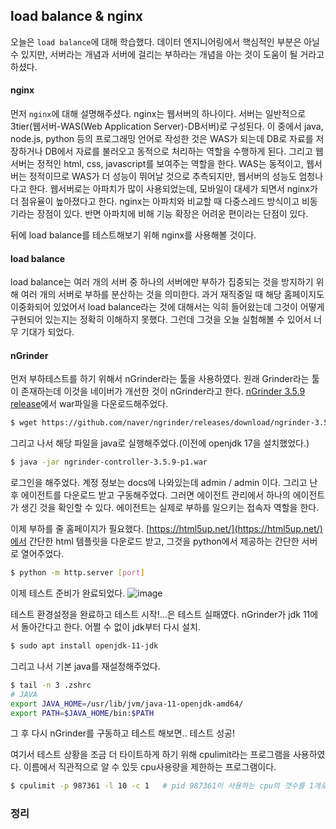 ## load balance & nginx

오늘은 `load balance`에 대해 학습했다. 데이터 엔지니어링에서 핵심적인 부분은 아닐 수 있지만, 서버라는 개념과 서버에 걸리는 부하라는 개념을 아는 것이 도움이 될 거라고 하셨다.  


#### nginx

먼저 `nginx`에 대해 설명해주셨다. nginx는 웹서버의 하나이다. 서버는 일반적으로 3tier(웹서버-WAS(Web Application Server)-DB서버)로 구성된다. 이 중에서 java, node.js, python 등의 프로그래밍 언어로 작성한 것은 WAS가 되는데 DB로 자료를 저장하거나 DB에서 자료를 불러오고 동적으로 처리하는 역할을 수행하게 된다. 그리고 웹서버는 정적인 html, css, javascript를 보여주는 역할을 한다. WAS는 동적이고, 웹서버는 정적이므로 WAS가 더 성능이 뛰어날 것으로 추측되지만, 웹서버의 성능도 엄청나다고 한다. 웹서버로는 아파치가 많이 사용되었는데, 모바일이 대세가 되면서 nginx가 더 점유율이 높아졌다고 한다. nginx는 아파치와 비교할 때 다중스레드 방식이고 비동기라는 장점이 있다. 반면 아파치에 비해 기능 확장은 어려운 편이라는 단점이 있다. 

뒤에 load balance를 테스트해보기 위해 nginx를 사용해볼 것이다.

#### load balance

load balance는 여러 개의 서버 중 하나의 서버에만 부하가 집중되는 것을 방지하기 위해 여러 개의 서버로 부하를 분산하는 것을 의미한다. 과거 재직중일 때 해당 홈페이지도 이중화되어 있었어서 load balance라는 것에 대해서는 익히 들어왔는데 그것이 어떻게 구현되어 있는지는 정확히 이해하지 못했다. 그런데 그것을 오늘 실험해볼 수 있어서 너무 기대가 되었다.

#### nGrinder

먼저 부하테스트를 하기 위해서 nGrinder라는 툴을 사용하였다. 원래 Grinder라는 툴이 존재하는데 이것을 네이버가 개선한 것이 nGrinder라고 한다. [nGrinder 3.5.9 release](https://github.com/naver/ngrinder/releases/tag/ngrinder-3.5.9-p1-20240613)에서 war파일을 다운로드해주었다.

```bash
$ wget https://github.com/naver/ngrinder/releases/download/ngrinder-3.5.9-p1-20240613/ngrinder-controller-3.5.9-p1.war
```

그리고 나서 해당 파일을 java로 실행해주었다.(이전에 openjdk 17을 설치했었다.) 

```bash
$ java -jar ngrinder-controller-3.5.9-p1.war
```

로그인을 해주었다. 계정 정보는 docs에 나와있는데 admin / admin 이다. 그리고 난 후 에이전트를 다운로드 받고 구동해주었다. 그러면 에이전트 관리에서 하나의 에이전트가 생긴 것을 확인할 수 있다. 에이전트는 실제로 부하를 일으키는 접속자 역할을 한다.

이제 부하를 줄 홈페이지가 필요했다. [https://html5up.net/](https://html5up.net/)에서 간단한 html 템플릿을 다운로드 받고, 그것을 python에서 제공하는 간단한 서버로 열어주었다.

```bash
$ python -m http.server [port]
```

이제 테스트 준비가 완료되었다.
![image](https://github.com/user-attachments/assets/c5021dba-4876-4505-a2e4-82b410157492)

테스트 환경설정을 완료하고 테스트 시작!...은 테스트 실패였다. nGrinder가 jdk 11에서 돌아간다고 한다. 어쩔 수 없이 jdk부터 다시 설치.
```bash
$ sudo apt install openjdk-11-jdk
```

그리고 나서 기본 java를 재설정해주었다.

```bash
$ tail -n 3 .zshrc
# JAVA
export JAVA_HOME=/usr/lib/jvm/java-11-openjdk-amd64/
export PATH=$JAVA_HOME/bin:$PATH
```

그 후 다시 nGrinder를 구동하고 테스트 해보면.. 테스트 성공!

여기서 테스트 상황을 조금 더 타이트하게 하기 위해 cpulimit라는 프로그램을 사용하였다. 이름에서 직관적으로 알 수 있듯 cpu사용량을 제한하는 프로그램이다.
```bash
$ cpulimit -p 987361 -l 10 -c 1   # pid 987361이 사용하는 cpu의 갯수를 1개로 하고, cpu사용량은 10%로 제한
```



### 정리
